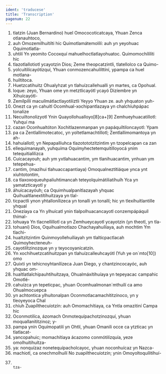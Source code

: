 ```yaml
---
ident: 'traducese'
title: 'Transcription'
pagenum: 22
---  
```

1. tlatzin (Juan Bernardino) huel Omococoticatcaya, Yhuan Zenca otlanauhtoco,
2. auh Omozemílhuítilti híc Químotlamátemolílí: auh yn yeyohuac Oquimotlatla-
3. uhtilí Yn yeomito Cocoxquí mahuelhoctlatlayohuatoc. Quimomochílílíti hic
4. tlazotlallotiotl ycayotzin Dios; Zeme theopcatzintli, tlatellolco ca Quimo-
5. yolcuítilícayótizquí, Yhuan conmozencahuílíttíní, ypampa ca huel motlana-
6. huiltitoca. 
7. Huetzcatihuitz Ohualyhzat yn tlahuízcallehualli yn martes, ca Opohual.
8. loque: zeyo, Yhuan ome yn metztlicayótl ycayó Dizíembre yn Xíhuícayótl-
9. Zemílpíllí macuílmátlactlayotiliztli Yeyyo Yhuan ze. auh yhquaton yuh-
10. Onezt ca yn cahuítl Ocomhual-xochipantlazaya yn chalchíuhpápac tonalize
11. Necuiltonolizyotl Ynin Quayollohualloyo[8]ca+[9] Zemhueyhuacatillotl: Yuhquí ma
12. cazan Oconhualtóton Xochitlazenmanpan yn papáquíltiloncayotl: Ypam
13. pa ca Zentlallimotecatoc, yn yoltetlamachtillotl; Zentlallimomantoya yn ah-
14. hahuíallotl; yn Nepapalliuhca tlazotototzitzintim yn tzopelcapan ca zan
15. ellequimanayah, yuhquíma Oquímyhectetemquítilloyocá ynim tetequitialilizca
16. Cuícacayouh; auh ym yxtlahuacantim, ym tlanihuacantim, ynhuan ym tetepehua-
17. cantim, (mazihui tlahuaccapantiaya) Omoqualneztítiáque ynca ynt xiuhtotontim,
18. ca tlaxoxoqueuhpaliuhtimancah teteyolquímátiliatíhuíh Yca yn yamatzticayotl y
19. áhuícacayóuh; ca Oquimhualpanítlazayah yhquac Quihualtlanextítíhuítzaya yn tlal-
20. ticpactli ynon yhtallonílizeca yn tonalli yn tonallí; hic yn tlexíhuítlantille yhqual
21. Onezíaya ca Yn ylhuícatl ynin tlalpolhuacancayotl conzempápáquíl thímal-
22. lohuaya Yn tlacnellillotl ca yn Zemhueycayotl ycayotzin (yn theotl, yn tla-
23. tohuaní) Dios, Oquihualmotlazo Chachayahuílíaya, auh mochtim Ym tlachi-
24. hualtzitzintim Quinmoyollehuílíayah ym tlalticpactlacah Quimoyhecteneuh-
25. cayotilítzinozque yn y teyocoyanícatzín.
26. Yn xochihuetzcatihuitzpan yn tlahuízcalleuhcayótl (Yuh ye on´mto[10]) omo
27. Quixti yn tehicnoyhtanílízeca Juan Diego, y chantzincocayóc, auh yhquac om-
28. hualtlatlalchipauhtihuítzaya, Ohualmáxítihuíaya yn tepeyacac campahic Omotlé-
29. cahuízca yn tepeticpac, yhuan Ocomhualmonan´mthuílí ca amo Ohualmocuepca
30. yn achtontica ylhuítonalpan Oconmotlacamachítitzínoco, yn y tleoyeyoca Chal
31. chíuh Zuapílthecuíotzín: auh Omomachítiaya, ca Yntla omazitiní Campa hic
32. Oconmotilíca, ázomach Onmotequípachotzinozquí, yhuan moquallanítitzinoz; y-
33. pampa ynín Oquímopatilí yn Ohtlí, yhuan Omanili occe ca ytzticac yn tlatlacat-
34. yancopahuic; momachítiaya ácazomo conmótilízquía, yeze omolhuítihuítza-
35. ya: nonquízaz nonetequípacholcayoc, yhuan noconhuícaz yn Nazca-
36. machiotl, ca onechmolhuílí No zuapilthecuíotzín; ynin Omoyoltoquílitíhuí-
37.                                                                                              tza-
